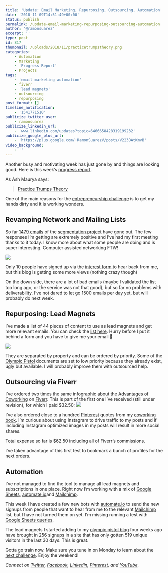 ```yaml
---
title: 'Update: Email Marketing, Repurposing, Outsourcing, Automation'
date: '2018-11-09T14:51:49+00:00'
status: publish
permalink: /update-email-marketing-repurposing-outsourcing-automation
author: '@ramonsuarez'
excerpt: ''
type: post
id: 817
thumbnail: /uploads/2018/11/practicetrumpstheory.png
categories: 
    - Automation
    - Marketing
    - 'Progress Report'
    - Projects
tags:
    - 'email marketing automation'
    - fiverr
    - 'lead magnets'
    - outsourcing
    - repurposing
post_format: []
timeline_notification:
    - '1541771510'
publicize_twitter_user:
    - ramonsuarez
publicize_linkedin_url:
    - 'www.linkedin.com/updates?topic=6466658428319199232'
publicize_google_plus_url:
    - 'https://plus.google.com/+RamonSuarezV/posts/V223BAtKmvB'
video_background:
    - ''
---
```

Another busy and motivating week has just gone by and things are looking good. Here is this week’s [progress report](https://ramonsuarez.com/category/projects/progress-report/).

As Ash Maurya says:

> [Practice Trumps Theory](https://twitter.com/ashmaurya/status/877724575387324416)

One of the main reasons for the [entrepreneurship challenge](http://ramonsuarez.com/launching-at-least-one-project-every-month-my-entrepreneurship-learning-challenge/) is to get my hands dirty and it is working wonders.

Revamping Network and Mailing Lists
-----------------------------------

So far [1479 emails](http://ramonsuarez.com/the-email-segmentation-campaign-is-rolling/) of the [segmentation project](http://ramonsuarez.com/dipping-my-toes-into-email-marketing-automation/) have gone out. The few responses I’m getting are extremely positive and I’ve had my first meeting thanks to it today. I know more about what some people are doing and is super interesting. Computer assisted networking FTW!

![](/uploads/2018/11/giphy-1.gif)

Only 10 people have signed up via the [interest form ](http://ramonsuarez.com/do-you-want-to-hear-from-me/)to hear back from me, but this blog is getting some more views (nothing crazy though)

On the down side, there are a lot of bad emails (maybe I validated the list too long ago, or the service was not that good), but so far no problems with deliverability. I’ve not dared to let go 1500 emails per day yet, but will probably do next week.

Repurposing: Lead Magnets
-------------------------

I’ve made a list of 44 pieces of content to use as lead magnets and get more relevant emails. You can check the [list here](https://ramonsuarez.com/category/projects/progress-report/). Hurry before I put it behind a form and you have to give me your email 🙂

![](/uploads/2018/11/teaser-lead-magnets-challenge-1024x369.png)

They are separated by property and can be ordered by priority. Some of the [Olympic Pistol](https://www.olympicpistol.com) documents are set to low priority because they already exist, ugly but available. I will probably improve them with outsourced help.

Outsourcing via Fiverr
----------------------

I’ve ordered two times the same infographic about the [Advantages of Coworking](https://www.coworkinghandbook.com/advantages-benefits-coworking-list/) on [Fiverr](http://www.fiverr.com/s2/6024be1e4a). This is part of the first one I’ve received (still under revision), for which I paid $32.50: ![](/uploads/2018/11/teaser-advantages-coworking-handbook-1024x394.png)

I’ve also ordered close to a hundred [Pinterest](https://pin.it/kcxsdnuxjohdmi) quotes from my [coworking book](https://www.coworkinghandbook.com/). I’m curious about using Instagram to drive traffic to my posts and if including Instagram optimized images in my posts will result in more social shares.

Total expense so far is $62.50 including all of Fiverr’s commissions.

I’ve taken advantage of this first test to bookmark a bunch of profiles for the next orders.

Automation
----------

I’ve not managed to find the tool to manage all lead magnets and subscriptions in one place. Right now I’m working with a mix of [Google Sheets](https://docs.google.com/spreadsheets/), [ automate.io](https://automate.io)and [Mailchimp](http://eepurl.com/dM3QvU).

This week I have created a few new bots with [automate.io](https://automate.io) to send the new signups from people that want to hear from me to the relevant [Mailchimp](http://eepurl.com/dM3QvU) list, but I have not turned them on yet. I’m missing running a test with [Google Sheets queries](https://www.benlcollins.com/spreadsheets/google-sheets-query-sql/).

The lead magnets I started adding to my [olympic pistol blog](https://www.olympicpistol.com) four weeks ago have brought in 256 signups in a site that has only gotten 519 unique visitors in the last 30 days. This is great.

Gotta go train now. Make sure you tune in on Monday to learn about the [next challenge](http://ramonsuarez.com/challenge-projects/). Enjoy the weekend!

*Connect on [Twitter](https://twitter.com/ramonsuarez), [Facebook](https://www.facebook.com/ramonsuarezdotcom), [Linkedin](https://www.linkedin.com/in/ramonsuarez/), [Pinterest](https://www.pinterest.com/ramonsuarez/), and [YouTube](https://www.youtube.com/ramonsuarezv).*